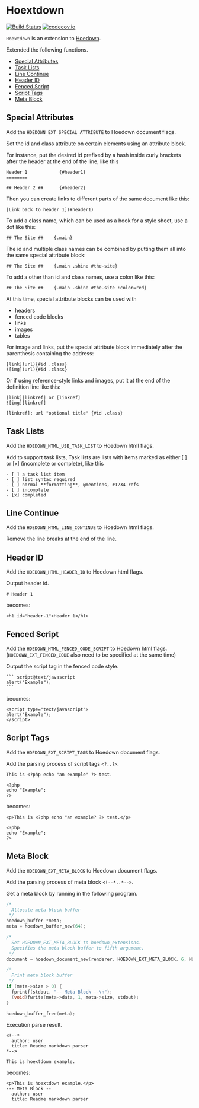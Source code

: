 # Hoextdown

[![Build Status](https://api.travis-ci.org/kjdev/hoextdown.png?branch=master)](https://travis-ci.org/kjdev/hoextdown)
[![codecov.io](https://codecov.io/github/kjdev/hoextdown/coverage.svg?branch=master)](https://codecov.io/github/kjdev/hoextdown?branch=master)

`Hoextdown` is an extension to [Hoedown](https://github.com/hoedown/hoedown).

Extended the following functions.

* [Special Attributes](#special-attributes)
* [Task Lists](#task-lists)
* [Line Continue](#line-continue)
* [Header ID](#header-id)
* [Fenced Script](#fenced-script)
* [Script Tags](#script-tags)
* [Meta Block](#meta-block)

## Special Attributes

Add the `HOEDOWN_EXT_SPECIAL_ATTRIBUTE` to Hoedown document flags.

Set the id and class attribute on certain elements using an attribute block.

For instance, put the desired id prefixed by a hash inside curly brackets after
the header at the end of the line, like this

```
Header 1            {#header1}
========

## Header 2 ##      {#header2}
```

Then you can create links to different parts of the same document like this:

```
[Link back to header 1](#header1)
```

To add a class name, which can be used as a hook for a style sheet, use a dot
like this:

```
## The Site ##    {.main}
```

The id and multiple class names can be combined by putting them all into the
same special attribute block:

```
## The Site ##    {.main .shine #the-site}
```

To add a other than id and class names, use a colon like this:

```
## The Site ##    {.main .shine #the-site :color=red}
```

At this time, special attribute blocks can be used with

* headers
* fenced code blocks
* links
* images
* tables

For image and links, put the special attribute block immediately after the
parenthesis containing the address:

```
[link](url){#id .class}
![img](url){#id .class}
```

Or if using reference-style links and images, put it at the end of the
definition line like this:

```
[link][linkref] or [linkref]
![img][linkref]

[linkref]: url "optional title" {#id .class}
```

## Task Lists

Add the `HOEDOWN_HTML_USE_TASK_LIST` to Hoedown html flags.

Add to support task lists, Task lists are lists with items marked as either [ ]
or [x] (incomplete or complete), like this

```
- [ ] a task list item
- [ ] list syntax required
- [ ] normal **formatting**, @mentions, #1234 refs
- [ ] incomplete
- [x] completed
```

## Line Continue

Add the `HOEDOWN_HTML_LINE_CONTINUE` to Hoedown html flags.

Remove the line breaks at the end of the line.

## Header ID

Add the `HOEDOWN_HTML_HEADER_ID` to Hoedown html flags.

Output header id.

```
# Header 1
```

becomes:

```
<h1 id="header-1">Header 1</h1>
```

## Fenced Script

Add the `HOEDOWN_HTML_FENCED_CODE_SCRIPT` to Hoedown html flags.
(`HOEDOWN_EXT_FENCED_CODE` also need to be specified at the same time)

Output the script tag in the fenced code style.

    ``` script@text/javascript
    alert("Example");
    ```

becomes:

```
<script type="text/javascript">
alert("Example");
</script>
```

## Script Tags

Add the `HOEDOWN_EXT_SCRIPT_TAGS` to Hoedown document flags.

Add the parsing process of script tags `<?..?>`.

```
This is <?php echo "an example" ?> test.

<?php
echo "Example";
?>
```

becomes:

```
<p>This is <?php echo "an example? ?> test.</p>

<?php
echo "Example";
?>
```

## Meta Block

Add the `HOEDOWN_EXT_META_BLOCK` to Hoedown document flags.

Add the parsing process of meta block `<!--*..*-->`.

Get a meta block by running in the following program.

```c
/*
  Allocate meta block buffer
 */
hoedown_buffer *meta;
meta = hoedown_buffer_new(64);

/*
  Set HOEDOWN_EXT_META_BLOCK to hoedown_extensions.
  Specifies the meta block buffer to fifth argument.
 */
document = hoedown_document_new(renderer, HOEDOWN_EXT_META_BLOCK, 6, NULL, meta);

/*
  Print meta block buffer
 */
if (meta->size > 0) {
  fprintf(stdout, "-- Meta Block --\n");
  (void)fwrite(meta->data, 1, meta->size, stdout);
}

hoedown_buffer_free(meta);
```

Execution parse result.

```
<!--*
  author: user
  title: Readme markdown parser
*-->

This is hoextdown example.
```

becomes:

```
<p>This is hoextdown example.</p>
--- Meta Block --
  author: user
  title: Readme markdown parser
```
